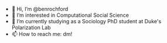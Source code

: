 - 👋 Hi, I’m @benrochford
- 👀 I’m interested in Computational Social Science
- 🌱 I’m currently studying as a Sociology PhD student at Duke's Polarization Lab
- 📫 How to reach me: dm!
